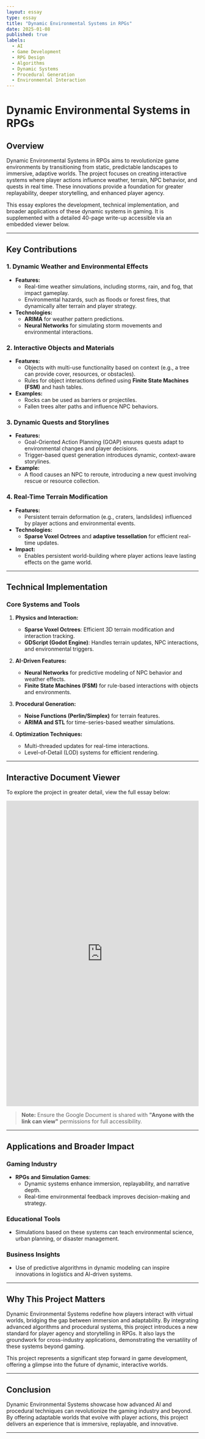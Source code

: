```yaml
---
layout: essay
type: essay
title: "Dynamic Environmental Systems in RPGs"
date: 2025-01-08
published: true
labels:
  - AI
  - Game Development
  - RPG Design
  - Algorithms
  - Dynamic Systems
  - Procedural Generation
  - Environmental Interaction
---
```


# Dynamic Environmental Systems in RPGs

## Overview

Dynamic Environmental Systems in RPGs aims to revolutionize game environments by transitioning from static, predictable landscapes to immersive, adaptive worlds. The project focuses on creating interactive systems where player actions influence weather, terrain, NPC behavior, and quests in real time. These innovations provide a foundation for greater replayability, deeper storytelling, and enhanced player agency.

This essay explores the development, technical implementation, and broader applications of these dynamic systems in gaming. It is supplemented with a detailed 40-page write-up accessible via an embedded viewer below.

---

## Key Contributions

### **1. Dynamic Weather and Environmental Effects**
- **Features:**
   - Real-time weather simulations, including storms, rain, and fog, that impact gameplay.
   - Environmental hazards, such as floods or forest fires, that dynamically alter terrain and player strategy.
- **Technologies:**
   - **ARIMA** for weather pattern predictions.
   - **Neural Networks** for simulating storm movements and environmental interactions.

### **2. Interactive Objects and Materials**
- **Features:**
   - Objects with multi-use functionality based on context (e.g., a tree can provide cover, resources, or obstacles).
   - Rules for object interactions defined using **Finite State Machines (FSM)** and hash tables.
- **Examples:**
   - Rocks can be used as barriers or projectiles.
   - Fallen trees alter paths and influence NPC behaviors.

### **3. Dynamic Quests and Storylines**
- **Features:**
   - Goal-Oriented Action Planning (GOAP) ensures quests adapt to environmental changes and player decisions.
   - Trigger-based quest generation introduces dynamic, context-aware storylines.
- **Example:**
   - A flood causes an NPC to reroute, introducing a new quest involving rescue or resource collection.

### **4. Real-Time Terrain Modification**
- **Features:**
   - Persistent terrain deformation (e.g., craters, landslides) influenced by player actions and environmental events.
- **Technologies:**
   - **Sparse Voxel Octrees** and **adaptive tessellation** for efficient real-time updates.
- **Impact:**
   - Enables persistent world-building where player actions leave lasting effects on the game world.

---

## Technical Implementation

### **Core Systems and Tools**
1. **Physics and Interaction:**
   - **Sparse Voxel Octrees**: Efficient 3D terrain modification and interaction tracking.
   - **GDScript (Godot Engine)**: Handles terrain updates, NPC interactions, and environmental triggers.

2. **AI-Driven Features:**
   - **Neural Networks** for predictive modeling of NPC behavior and weather effects.
   - **Finite State Machines (FSM)** for rule-based interactions with objects and environments.

3. **Procedural Generation:**
   - **Noise Functions (Perlin/Simplex)** for terrain features.
   - **ARIMA and STL** for time-series-based weather simulations.

4. **Optimization Techniques:**
   - Multi-threaded updates for real-time interactions.
   - Level-of-Detail (LOD) systems for efficient rendering.

---

## Interactive Document Viewer

To explore the project in greater detail, view the full essay below:

<iframe src="https://docs.google.com/document/d/1mkJHcjZ0n9wVDVSYBVdPsxIUU7rtoXek0WZgmbbCli8/edit?usp=sharing" width="100%" height="800px" style="border: none;"></iframe>

> **Note:** Ensure the Google Document is shared with **"Anyone with the link can view"** permissions for full accessibility.

---

## Applications and Broader Impact

### **Gaming Industry**
- **RPGs and Simulation Games**:
   - Dynamic systems enhance immersion, replayability, and narrative depth.
   - Real-time environmental feedback improves decision-making and strategy.

### **Educational Tools**
- Simulations based on these systems can teach environmental science, urban planning, or disaster management.

### **Business Insights**
- Use of predictive algorithms in dynamic modeling can inspire innovations in logistics and AI-driven systems.

---

## Why This Project Matters

Dynamic Environmental Systems redefine how players interact with virtual worlds, bridging the gap between immersion and adaptability. By integrating advanced algorithms and procedural systems, this project introduces a new standard for player agency and storytelling in RPGs. It also lays the groundwork for cross-industry applications, demonstrating the versatility of these systems beyond gaming.

This project represents a significant step forward in game development, offering a glimpse into the future of dynamic, interactive worlds.

---

## Conclusion

Dynamic Environmental Systems showcase how advanced AI and procedural techniques can revolutionize the gaming industry and beyond. By offering adaptable worlds that evolve with player actions, this project delivers an experience that is immersive, replayable, and innovative.

---
